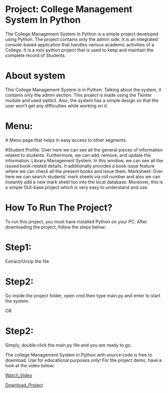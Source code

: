 # Project: College Management System In Python

The College Management System In Python is a simple project developed using Python. The project contains only the admin side. 
It is an integrated console-based application that handles various academic activities of a College. 
It is a mini python project that is used to keep and maintain the complete record of Students.

# About system
This College Management System is in Python. Talking about the system, it contains only the admin section.
This project is made using the Tkinter module and used sqlite3. Also, the system has a simple design so that the user won’t get any difficulties while working on it.

# Menu: 
A Menu page that helps in easy access to other segments.

#Student Profile: 
Over here we can see all the general pieces of information related to students. Furthermore, we can add, remove, and update the information.
Library Management System: In this window, we can see all the issued book-related details. It additionally provides a book issue feature where 
we can check all the present books and issue them.
Marksheet: Over here we can search students’ mark sheets via roll number and also we can instantly add a new mark sheet too into the local database.
Moreover, this is a simple GUI-base project which is very easy to understand and use.


 
# How To Run The Project?
To run this project, you must have installed Python on your PC. After downloading the project, follow the steps below:


# Step1:
Extract/Unzip the file

# Step2:
Go inside the project folder, open cmd then type main.py and enter to start the system.

OR

# Step2:
Simply, double click the main.py file and you are ready to go.

The college Management System in Python with source code is free to download. Use for educational purposes only! For the project demo, have a look at the video below:

[Watch_Video](https://www.youtube.com/watch?v=vQLwo49nE4o&feature=emb_logo)

[Download_Project](https://github.com/vkn84527/College-Management-System/tree/master)
